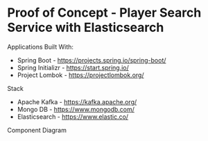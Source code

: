 # Proof of Concept - Player Search Service with Elasticsearch

Applications Built With:
- Spring Boot - https://projects.spring.io/spring-boot/
- Spring Initializr -  https://start.spring.io/
- Project Lombok - https://projectlombok.org/

Stack
- Apache Kafka - https://kafka.apache.org/
- Mongo DB - https://www.mongodb.com/
- Elasticsearch - https://www.elastic.co/

Component Diagram


